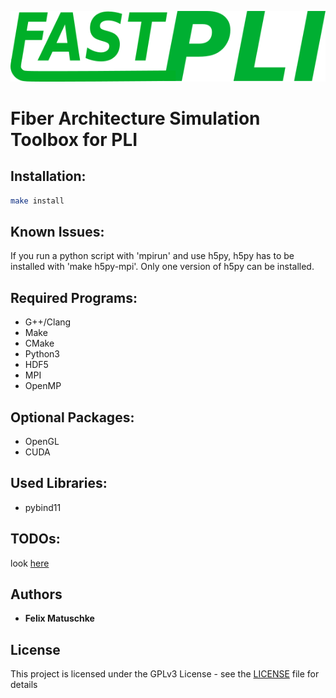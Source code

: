 <!-- 
________             ___________________________
___  __/_____ _________  /___  __ \__  /____  _/
__  /_ _  __ `/_  ___/  __/_  /_/ /_  /  __  /  
_  __/ / /_/ /_(__  )/ /_ _  ____/_  /____/ /   
/_/    \__,_/ /____/ \__/ /_/     /_____/___/    
-->
![](logo.png)

# Fiber Architecture Simulation Toolbox for PLI

## Installation:
```sh
make install
```

## Known Issues:
If you run a python script with 'mpirun' and use h5py, h5py has to be installed with 'make h5py-mpi'. Only one version of h5py can be installed.

## Required Programs:
 - G++/Clang
 - Make
 - CMake
 - Python3
 - HDF5
 - MPI
 - OpenMP

## Optional Packages:
 - OpenGL
 - CUDA

## Used Libraries:
 - pybind11

## TODOs:
look [here](TODO.md)

## Authors
* **Felix Matuschke**

## License
This project is licensed under the GPLv3 License - see the [LICENSE](LICENSE) file for details
